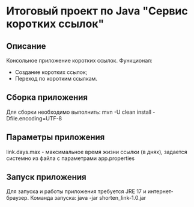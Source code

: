 # Итоговый проект по Java "Сервис коротких ссылок"
## Описание
Консольное приложение коротких ссылок. Функционал:
- Создание коротких ссылок;
- Переход по коротким ссылкам.

## Сборка приложения
Для сборки необходимо выполнить:
mvn -U clean install -Dfile.encoding=UTF-8

## Параметры приложения
link.days.max - максимальное время жизни ссылки (в днях), задается системно из файла
с параметрами app.properties 

## Запуск приложения
Для запуска и работы приложения требуется JRE 17 и интернет-браузер. Команда запуска:
java -jar shorten_link-1.0.jar